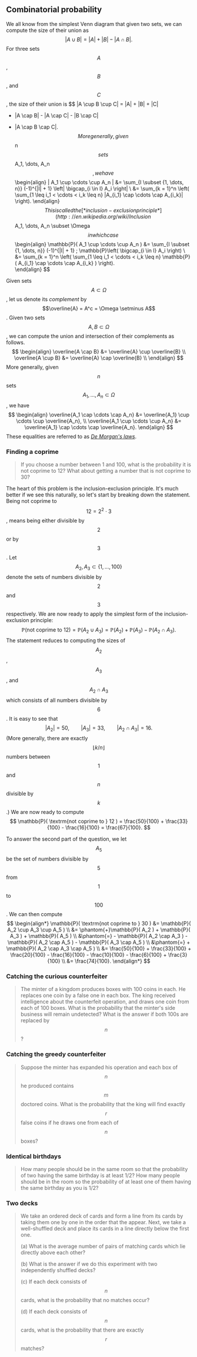 ## Combinatorial probability

We all know from the simplest Venn diagram that given two sets, we can compute the size of their union as
$$
|A \cup B| =
|A| + |B| - |A \cap B|.
$$
For three sets $$A$$, $$B$$, and $$C$$, the size of their union is
$$
|A \cup B \cup C| =
|A| + |B| + |C|
- |A \cap B| - |A \cap C| - |B \cap C|
+ |A \cap B \cap C|.
$$
More generally, given $$n$$ sets $$A_1, \dots, A_n$$, we have
$$
\begin{align}
| A_1 \cup \cdots \cup A_n |
&= \sum_{I \subset \{1, \dots, n\}} (-1)^{|I| + 1} \left| \bigcap_{i \in I} A_i \right| \\
&= \sum_{k = 1}^n \left( \sum_{1 \leq i_1 < \cdots < i_k \leq n} |A_{i_1} \cap \cdots \cap A_{i_k}| \right).
\end{align}
$$
This is called the [*inclusion-exclusion principle*](http://en.wikipedia.org/wiki/Inclusion%E2%80%93exclusion_principle). It also applicable to the probability of the union of events $$A_1, \dots, A_n \subset \Omega$$ in which case
$$
\begin{align}
\mathbb{P}( A_1 \cup \cdots \cup A_n )
&= \sum_{I \subset \{1, \dots, n\}} (-1)^{|I| + 1} \; \mathbb{P}\left( \bigcap_{i \in I} A_i \right) \\
&= \sum_{k = 1}^n \left( \sum_{1 \leq i_1 < \cdots < i_k \leq n} \mathbb{P}( A_{i_1} \cap \cdots \cap A_{i_k} ) \right).  
\end{align}
$$

Given sets $$A \subset \Omega$$, let us denote its *complement* by $$\overline{A} = A^c = \Omega \setminus A$$. Given two sets $$A, B \subset \Omega$$, we can compute the union and intersection of their complements as follows.
$$
\begin{align}
  \overline{A \cap B} &= \overline{A} \cup \overline{B} \\
  \overline{A \cup B} &= \overline{A} \cap \overline{B} \\
\end{align}
$$
More generally, given $$n$$ sets $$A_1, \dots, A_n \subset \Omega$$, we have
$$
\begin{align}
  \overline{A_1 \cap \cdots \cap A_n} &= \overline{A_1} \cup \cdots \cup \overline{A_n}, \\
  \overline{A_1 \cup \cdots \cup A_n} &= \overline{A_1} \cap \cdots \cap \overline{A_n}.
\end{align}
$$
These equalities are referred to as [*De Morgan's laws*](http://en.wikipedia.org/wiki/De_Morgan%27s_laws).


### Finding a coprime

> If you choose a number between 1 and 100, what is the probability it is not coprime to 12? What about getting a number that is not coprime to 30?

The heart of this problem is the inclusion-exclusion principle. It's much better if we see this naturally, so let's start by breaking down the statement. Being not coprime to $$12 = 2^2 \cdot 3$$, means being either divisible by $$2$$ or by $$3$$. Let $$A_2, A_3 \subset \{ 1, \dots, 100 \}$$ denote the sets of numbers divisible by $$2$$ and $$3$$ respectively. We are now ready to apply the simplest form of the inclusion-exclusion principle:
$$
\mathbb{P}( \textrm{not coprime to } 12 ) =
\mathbb{P}( A_2 \cup A_3 ) =
\mathbb{P}( A_2 ) + \mathbb{P}( A_3 ) - \mathbb{P}( A_2 \cap A_3 ).
$$
The statement reduces to computing the sizes of $$A_2$$, $$A_3$$, and $$A_2 \cap A_3$$ which consists of all numbers divisible by $$6$$. It is easy to see that
$$
|A_2| = 50, \qquad
|A_3| = 33, \qquad
|A_2 \cap A_3| = 16.
$$
(More generally, there are exactly $$\lfloor k / n \rfloor$$ numbers between $$1$$ and $$n$$ divisible by $$k$$.)
We are now ready to compute
$$
\mathbb{P}( \textrm{not coprime to } 12 ) =
\frac{50}{100} + \frac{33}{100} - \frac{16}{100} =
\frac{67}{100}.
$$

To answer the second part of the question, we let $$A_5$$ be the set of numbers divisible by $$5$$ from $$1$$ to $$100$$. We can then compute
$$
\begin{align*}
\mathbb{P}( \textrm{not coprime to } 30 )
&= \mathbb{P}( A_2 \cup A_3 \cup A_5 ) \\
&= \phantom{+}\mathbb{P}( A_2 ) + \mathbb{P}( A_3 ) + \mathbb{P}( A_5 ) \\
&\phantom{=} - \mathbb{P}( A_2 \cap A_3 ) - \mathbb{P}( A_2 \cap A_5 ) - \mathbb{P}( A_3 \cap A_5 ) \\
&\phantom{=} + \mathbb{P}( A_2 \cap A_3 \cap A_5 ) \\
&= \frac{50}{100} + \frac{33}{100} + \frac{20}{100} - \frac{16}{100} - \frac{10}{100} - \frac{6}{100} + \frac{3}{100} \\
&= \frac{74}{100}.
\end{align*}
$$


### Catching the curious counterfeiter

> The minter of a kingdom produces boxes with 100 coins in each. He replaces one coin by a false one in each box. The king received intelligence about the counterfeit operation, and draws one coin from each of 100 boxes. What is the probability that the minter's side business will remain undetected? What is the answer if both 100s are replaced by $$n$$?


### Catching the greedy counterfeiter

> Suppose the minter has expanded his operation and each box of $$n$$ he produced contains $$m$$ doctored coins. What is the probability that the king will find exactly $$r$$ false coins if he draws one from each of $$n$$ boxes?


### Identical birthdays

> How many people should be in the same room so that the probability of two having the same birthday is at least 1/2? How many people should be in the room so the probability of at least one of them having the same birthday as you is 1/2?

### Two decks

> We take an ordered deck of cards and form a line from its cards by taking them one by one in the order that the appear. Next, we take a well-shuffled deck and place its cards in a line directly below the first one.
> 
> (a) What is the average number of pairs of matching cards which lie directly above each other?
>
> (b) What is the answer if we do this experiment with two independently shuffled decks?
>
> (c) If each deck consists of $$n$$ cards, what is the probability that no matches occur?
>
> (d) If each deck consists of $$n$$ cards, what is the probability that there are exactly $$r$$ matches?
